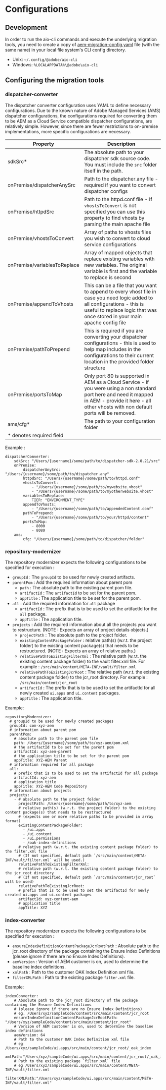 # Configurations

## Development

In order to run the aio-cli commands and execute the underlying migration tools, you need to create
a copy of [aem-migration-config.yaml](./aem-migration-config.yaml) file (with the same name) in your local file system's CLI
config directory.

-   Unix: `~/.config/@adobe/aio-cli`
-   Windows: `%LOCALAPPDATA%\@adobe\aio-cli`

## Configuring the migration tools

### dispatcher-converter
The dispatcher converter configuration uses YAML to define necessary configurations. Due to the
 known nature of Adobe Managed Services (AMS) dispatcher configurations, the configurations
 required for converting them to be AEM as a Cloud Service compatible dispatcher configurations,
 are relatively simple. However, since there are fewer restrictions to on-premise implementations,
 more specific configurations are necessary.

| Property | Description |
|---|---|
| sdkSrc* | The absolute path to your dispatcher sdk source code.  You must include the `src` folder itself in the path. |
| onPremise/dispatcherAnySrc | Path to the dispatcher.any file - required if you want to convert dispatcher configs |
| onPremise/httpdSrc | Path to the httpd.conf file - If `vhostsToConvert` is not specified you can use this property to find vhosts by parsing the main apache file |
| onPremise/vhostsToConvert | Array of paths to vhosts files you wish to convert to cloud service configurations |
| onPremise/variablesToReplace | Array of mapped objects that replace existing variables with new variables.  The original variable is first and the variable to replace is second |
| onPremise/appendToVhosts | This can be a file that you want to append to every vhost file in case you need logic added to all configurations - this is useful to replace logic that was once stored in your main apache config file |
| onPremise/pathToPrepend | This is required if you are converting your dispatcher configurations - this is used to help map includes in the configurations to their current location in the provided folder structure |
| onPremise/portsToMap | Only port 80 is supported in AEM as a Cloud Service - if you were using a non standard port here and need it mapped in AEM - provide it here - all other vhosts with non default ports will be removed. |
| ams/cfg* | The path to your configuration folder |
| * denotes required field | |

Example :

```$yaml
dispatcherConverter:
    sdkSrc: "/Users/{username}/some/path/to/dispatcher-sdk-2.0.21/src"
    onPremise:
        dispatcherAnySrc: "/Users/{username}/some/path/to/dispatcher.any"
        httpdSrc: "/Users/{username}/some/path/to/httpd.conf"
        vhostsToConvert:
            - "/Users/{username}/some/path/to/mywebsite.vhost"
            - "/Users/{username}/some/path/to/myotherwebsite.vhost"
        variablesToReplace:
            TIER: "ENVIRONMENT_TYPE"
        appendToVhosts:
            - "/Users/{username}/some/path/to/appendedContent.conf"
        pathToPrepend:
            - "/Users/{username}/some/path/to/your/httpd/content"
        portsToMap:
            - 8000
            - 8080
    ams:
        cfg: "/Users/{username}/some/path/to/dispatcher/folder"
```
### repository-modernizer

The repository modernizer expects the following configurations to be specified for execution :

-   `groupId` : The `groupId` to be used for newly created artifacts.
-   `parentPom` : Add the required information about parent pom
    - `path` : The absolute path to the existing parent pom file.
    - `artifactId` : The `artifactId` to be set for the parent pom.
    - `appTitle` : The application title to be set for the parent pom.
-   `all` : Add the required information for `all` package
    - `artifactId` : The prefix that is to be used to set the artifactId for the `all` package.
    - `appTitle` : The application title.
-   `projects` : Add the required information about all the projects you want to restructure.
    (NOTE : Expects an array of project details objects.)
    -   `projectPath` : The absolute path to the project folder.
    -   `existingContentPackageFolder` : relative path(s) (w.r.t. the project folder) to the existing
     content package(s) that needs to be restructured. (NOTE : Expects an array of relative paths.)
    -   `relativePathToExistingFilterXml` : The relative path (w.r.t. the existing content package
        folder) to the vault filter.xml file. For example : `/src/main/content/META-INF/vault/filter.xml`
    -   `relativePathToExistingJcrRoot` : The relative path (w.r.t. the existing content package
        folder) to the jcr_root directory. For example : `/src/main/content/jcr_root`
    -   `artifactId` : The prefix that is to be used to set the artifactId for all newly
        created `ui.apps` and `ui.content` packages.
    -   `appTitle` : The application title.

Example:

```@yaml
repositoryModernizer:
  # groupId to be used for newly created packages
  groupId: com-xyz-aem
  # information about parent pom
  parentPom:
    # absolute path to the parent pom file
    path: /Users/{username}/some/path/to/xyz-aem/pom.xml
    # the artifactId to be set for the parent pom
    artifactId: xyz-aem-parent
    # the application title to be set for the parent pom
    appTitle: XYZ-AEM Parent
  # information required for all package
  all:
    # prefix that is to be used to set the artifactId for all package
    artifactId: xyz-aem
    # application title
    appTitle: XYZ-AEM Code Repository
  # information about projects
  projects:
    - # absolute path to the project folder
      projectPath: /Users/{username}/some/path/to/xyz-aem
      # relative path(s) (w.r.t. the project folder) to the existing content package(s) that needs to be restructured
      # (expects one or more relative paths to be provided in array format)
      existingContentPackageFolder:
        - /ui.apps
        - /ui.content
        - /ui.permissions
        - /oak-index-definitions
      # relative path (w.r.t. the existing content package folder) to the filter.xml file
      # (If not specified, default path `/src/main/content/META-INF/vault/filter.xml` will be used.)
      relativePathToExistingFilterXml:
      # relative path (w.r.t. the existing content package folder) to the jcr_root directory
      # (If not specified, default path `/src/main/content/jcr_root` will be used)
      relativePathToExistingJcrRoot:
      # prefix that is to be used to set the artifactId for newly created ui.apps and ui.content packages
      artifactId: xyz-content-aem
      # application title
      appTitle: XYZ
```

### index-converter

The repository modernizer expects the following configurations to be specified for execution :
-   `ensureIndexDefinitionContentPackageJcrRootPath` : Absolute path to the jcr_root directory
 of the package containing the Ensure Index Definitions (please ignore if there are no Ensure Index Definitions).
-   `aemVersion` : Version of AEM customer is on, used to determine the baseline index definitions.
-   `xmlPath` : Path to the customer OAK Index Definition xml file.
-   `filterXMLPath` : Path to the existing package `filter.xml` file.

Example:

```@yaml
indexConverter:
    # Absolute path to the jcr_root directory of the package containing the Ensure Index Definitions
    # (please ignore if there are no Ensure Index Definitions)
    # eg. /Users/xyz/sampleCode/content/src/main/content/jcr_root
    ensureIndexDefinitionContentPackageJcrRootPath: "/Users/xyz/sampleCode/content/src/main/content/jcr_root"
    # Version of AEM customer is on, used to determine the baseline index definitions
    aemVersion: 64
    # Path to the customer OAK Index Definition xml file
    # eg /Users/xyz/sampleCode/ui.apps/src/main/content/jcr_root/_oak_index
    xmlPath:"/Users/xyz/sampleCode/ui.apps/src/main/content/jcr_root/_oak_index"
    # Path to the existing package `filter.xml` file
    # eg /Users/xyz/sampleCode/ui.apps/src/main/content/META-INF/vault/filter.xml
    filterXMLPath:"/Users/xyz/sampleCode/ui.apps/src/main/content/META-INF/vault/filter.xml"
```

